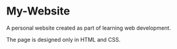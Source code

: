 # My-Website
A personal website created as part of learning web development.

The page is designed only in HTML and CSS.
